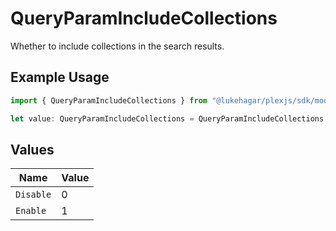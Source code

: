 # QueryParamIncludeCollections

Whether to include collections in the search results.

## Example Usage

```typescript
import { QueryParamIncludeCollections } from "@lukehagar/plexjs/sdk/models/operations";

let value: QueryParamIncludeCollections = QueryParamIncludeCollections.Enable;
```

## Values

| Name      | Value     |
| --------- | --------- |
| `Disable` | 0         |
| `Enable`  | 1         |
